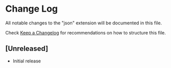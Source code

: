 # Change Log

All notable changes to the "json" extension will be documented in this file.

Check [Keep a Changelog](http://keepachangelog.com/) for recommendations on how to structure this file.

## [Unreleased]

- Initial release